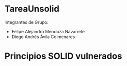 # TareaUnsolid
Integrantes de Grupo: 
- Felipe Alejandro Mendoza Navarrete 
- Diego Andrés Ávila Colmenares

# Principios SOLID vulnerados
